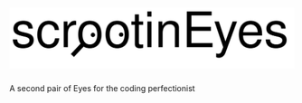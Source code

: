 # [![scrootinEyes](images/scrootinEyes_logo.svg)](https://github.com/srsheldon/scrootinEyes)
A second pair of Eyes for the coding perfectionist